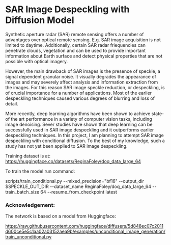 # SAR Image Despeckling with Diffusion Model

Synthetic aperture radar (SAR) remote sensing offers a number of advantages over optical remote sensing. E.g. SAR image acquisition is not limited to daytime. Additionally, certain SAR radar friequencies can penetrate clouds, vegetation and can be used to provide important information about Earth surface and detect physical properties that are not possible with optical imagery.

However, the main drawback of SAR images is the presence of speckle, a signal dependent granular noise. It visually degrades the appearance of images and may severely affect analysis and information extraction from the images. For this reason SAR image speckle reduction, or despeckling, is of crucial importance for a number of applications. Most of the earlier despeckling techniques caused various degrees of blurring and loss of detail.

More recently, deep learning algorithms have been shown to achieve state-of the art performance in a variety of computer vision tasks, including image denoising. Sever studies have shown that deep learning can be successfully used in SAR image despeckling and it outperforms earlier despeckling techniques. In this project, I am planning to attempt SAR image despeckling with conditional diffusion. To the best of my knowledge, such a study has not yet been applied to SAR image despeckling.

Training dataset is at: https://huggingface.co/datasets/ReginaFoley/doq_data_large_64

To train the model run command:

scripts/train_conditional.py --mixed_precision="bf16" --output_dir $SPECKLE_OUT_DIR --dataset_name ReginaFoley/doq_data_large_64 --train_batch_size 64 --resume_from_checkpoint latest


### Acknowledgement:

The network is based on a model from Huggingface:

https://raw.githubusercontent.com/huggingface/diffusers/5d848ec07c2011d600ce5e5c1aa02a03152aea9b/examples/unconditional_image_generation/train_unconditional.py
